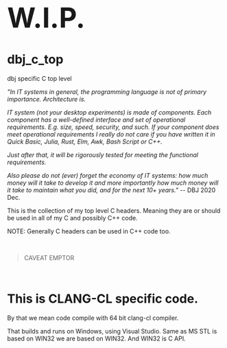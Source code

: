 <h1 style="font-size:64px;"> W.I.P. </h1>

<h1> dbj_c_top </h1>

dbj specific C top level

*"In IT systems in general, the programming language is not of primary importance. Architecture is.*

*IT system (not your desktop experiments) is made of components. Each component has a well-defined interface and set of operational requirements. E.g. size, speed, security, and such. If your component does meet operational requirements I really do not care if you have written it in Quick Basic, Julia, Rust, Elm, Awk, Bash Script or C++.*

*Just after that, it will be rigorously tested for meeting the functional requirements.*

*Also please do not (ever) forget the economy of IT systems: how much money will it take to develop it and more importantly how much money will it take to maintain what you did, and for the next 10+ years."* -- DBJ 2020 Dec.

This is the collection of my top level C headers. Meaning they are or should be used in all of my C and possibly C++ code. 


NOTE: Generally C headers  can be used in C++ code too.

<br/>

> CAVEAT EMPTOR

<br/>


# This is CLANG-CL specific code.

By that we mean code compile with 64 bit clang-cl compiler. 

That builds and runs on Windows, using Visual Studio. Same as MS STL is based on WIN32 we are based on WIN32. And WIN32 is C API.